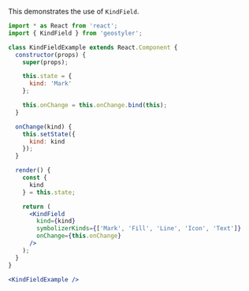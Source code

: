 <!--
 * Released under the BSD 2-Clause License
 *
 * Copyright (c) 2018-present, terrestris GmbH & Co. KG
 * All rights reserved.
 *
 * Redistribution and use in source and binary forms, with or without
 * modification, are permitted provided that the following conditions are met:
 *
 * * Redistributions of source code must retain the above copyright notice,
 *   this list of conditions and the following disclaimer.
 *
 * * Redistributions in binary form must reproduce the above copyright notice,
 *   this list of conditions and the following disclaimer in the documentation
 *   and/or other materials provided with the distribution.
 *
 * THIS SOFTWARE IS PROVIDED BY THE COPYRIGHT HOLDERS AND CONTRIBUTORS "AS IS"
 * AND ANY EXPRESS OR IMPLIED WARRANTIES, INCLUDING, BUT NOT LIMITED TO, THE
 * IMPLIED WARRANTIES OF MERCHANTABILITY AND FITNESS FOR A PARTICULAR PURPOSE
 * ARE DISCLAIMED. IN NO EVENT SHALL THE COPYRIGHT HOLDER OR CONTRIBUTORS BE
 * LIABLE FOR ANY DIRECT, INDIRECT, INCIDENTAL, SPECIAL, EXEMPLARY, OR
 * CONSEQUENTIAL DAMAGES (INCLUDING, BUT NOT LIMITED TO, PROCUREMENT OF
 * SUBSTITUTE GOODS OR SERVICES; LOSS OF USE, DATA, OR PROFITS; OR BUSINESS
 * INTERRUPTION) HOWEVER CAUSED AND ON ANY THEORY OF LIABILITY, WHETHER IN
 * CONTRACT, STRICT LIABILITY, OR TORT (INCLUDING NEGLIGENCE OR OTHERWISE)
 * ARISING IN ANY WAY OUT OF THE USE OF THIS SOFTWARE, EVEN IF ADVISED OF THE
 * POSSIBILITY OF SUCH DAMAGE.
 *
-->

This demonstrates the use of `KindField`.

```jsx
import * as React from 'react';
import { KindField } from 'geostyler';

class KindFieldExample extends React.Component {
  constructor(props) {
    super(props);

    this.state = {
      kind: 'Mark'
    };

    this.onChange = this.onChange.bind(this);
  }

  onChange(kind) {
    this.setState({
      kind: kind
    });
  }

  render() {
    const {
      kind
    } = this.state;

    return (
      <KindField
        kind={kind}
        symbolizerKinds={['Mark', 'Fill', 'Line', 'Icon', 'Text']}
        onChange={this.onChange}
      />
    );
  }
}

<KindFieldExample />
```
